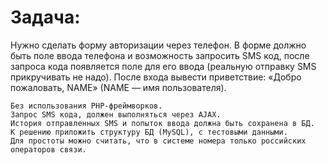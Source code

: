 # Задача:
Нужно сделать форму авторизации через телефон. В форме должно быть поле ввода телефона и возможность запросить SMS код, после запроса кода появляется поле для его ввода (реальную отправку SMS прикручивать не надо). После входа вывести приветствие: «Добро пожаловать, NAME» (NAME — имя пользователя).

    Без использования PHP-фреймворков.
    Запрос SMS кода, должен выполняться через AJAX.
    История отправленных SMS и попыток ввода должна быть сохранена в БД.
    К решению приложить структуру БД (MySQL), с тестовыми данными.
    Для простоты можно считать, что в системе номера только российских операторов связи.
